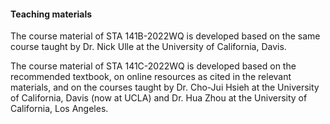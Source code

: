 #### Teaching materials

The course material of STA 141B-2022WQ is developed based on the same course taught by Dr. Nick Ulle at the University of California, Davis. 

The course material of STA 141C-2022WQ is developed based on the recommended textbook, on online resources as cited in the relevant materials, and on the courses taught by Dr. Cho-Jui Hsieh at the University of California, Davis (now at UCLA) and Dr. Hua Zhou at the University of California, Los Angeles.
